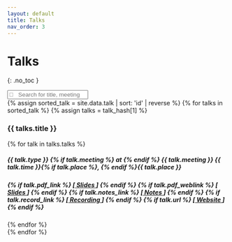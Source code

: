 ```yaml
---
layout: default
title: Talks
nav_order: 3
---
```


# Talks
{: .no_toc }

<!-- {% assign sorted_talk = site.data.publications | where:"type",type | sort: 'year' %}
{% for talk in sorted_talk %}
{% assign talk = talk_hash[1] %}
<ul class="list-group list-group-flush">
  <li class="list-group-item">
    <p> {{ talk.title }} </p>
    <a href="{{ talk.citation_url }}">
    </a>
    {% for author in talk.authors %}
    	{{ author.name }},
    {% endfor %}
  </li>
</ul>
{% endfor %} -->

<div class="row">
  <div class="col-sm-12 mb-3 mt-3">
    <input type="text" id="myFilter" class="form-control" onkeyup="myFunction()" placeholder="&#xF002; &nbsp; Search for title, meeting" style="font-family:Arial, FontAwesome">
  </div>
</div>
<div class="row" id="myItems">
  <div class="col-sm-12 mb-3">
    {% assign sorted_talk = site.data.talk | sort: 'id' | reverse %}
    {% for talks in sorted_talk %}
    {% assign talks = talk_hash[1] %}
    <div class="card border-light">
      <div class="card-body">
        <h3 class="card-title">{{ talks.title }}</h3>
        {% for talk in talks.talks %}
        <h5 class="card-subtitle mb text-muted pb-1"> 
          {{ talk.type }} {% if talk.meeting %} at {% endif %} <b>{{ talk.meeting }}</b> {{ talk.time }}{% if talk.place %}, {% endif %}{{ talk.place }}
        </h5>
        <h5 class="card-text">
          {% if talk.pdf_link %}
          [<a href="/assets/others/{{ talk.pdf_link }}">
            Slides
          </a>]
          {% endif %}
          {% if talk.pdf_weblink %}
          [<a href="{{ talk.pdf_weblink }}">
            Slides
          </a>]
          {% endif %}
          {% if talk.notes_link %}
          [<a href="{{ talk.notes_link }}">
            Notes
          </a>]
          {% endif %}
          {% if talk.record_link %}
          [<a href="{{ talk.record_link }}">
            Recording
          </a>]
          {% endif %}
          {% if talk.url %}
          [<a href="{{ talk.url }}">
            Website
          </a>]
          {% endif %}
        </h5>
        {% endfor %}
      </div>
    </div>  
    {% endfor %}   
  </div>    
</div>


<script>
  function myFunction() {
    var input, filter, cards, cardContainer, h5, title, i;
    input = document.getElementById("myFilter");
    filter = input.value.toUpperCase();
    cardContainer = document.getElementById("myItems");
    cards = cardContainer.getElementsByClassName("card");
    for (i = 0; i < cards.length; i++) {
        title = cards[i].querySelector(".card-body h3.card-title");
        authors = cards[i].querySelector(".card-body h5.card-subtitle");
        if (title.innerText.toUpperCase().indexOf(filter) > -1 | authors.innerText.toUpperCase().indexOf(filter) > -1) {
            cards[i].style.display = "";
        } else {
            cards[i].style.display = "none";
        }
    }
}
</script>
